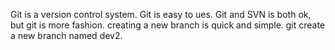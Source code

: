 Git is a version control system.
Git is easy to ues.
Git and SVN is both ok, but git is more fashion.
creating a new branch is quick and simple.
git create a new branch named dev2.
